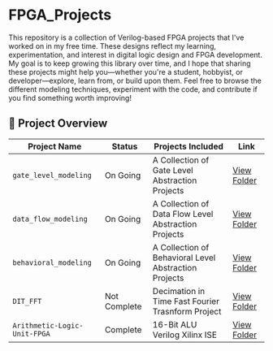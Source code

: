 
# FPGA\_Projects
This repository is a collection of Verilog-based FPGA projects that I've worked on in my free time. These designs reflect my learning, experimentation, and interest in digital logic design and FPGA development. My goal is to keep growing this library over time, and I hope that sharing these projects might help you—whether you're a student, hobbyist, or developer—explore, learn from, or build upon them.
Feel free to browse the different modeling techniques, experiment with the code, and contribute if you find something worth improving!

## 📁 Project Overview

| Project Name          | Status             | Projects Included                                                           | Link                                 |
| --------------------- | ------------------ | --------------------------------------------------------------------------- | ------------------------------------ |
| `gate_level_modeling` | On Going           | A Collection of Gate Level Abstraction Projects                             | [View Folder](./gate_level_Modeling) |
| `data_flow_modeling`  | On Going           | A Collection of Data Flow Level Abstraction Projects                        | [View Folder](./data_flow_modeling)  |
| `behavioral_modeling` | On Going           | A Collection of Behavioral Level Abstraction Projects                       | [View Folder](./behavioral_modeling) |
| `DIT_FFT`             | Not Complete       | Decimation in Time Fast Fourier Trasnform Project                           | [View Folder](./behavioral_modeling) |
| `Arithmetic-Logic-Unit-FPGA` | Complete    | 16-Bit ALU Verilog Xilinx ISE                                               | [View Folder](./Arithmetic-Logic-Unit-FPGA) |



